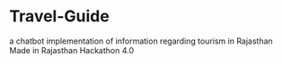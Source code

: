 # Travel-Guide
a chatbot implementation of information regarding tourism in Rajasthan 
Made in Rajasthan Hackathon 4.0
